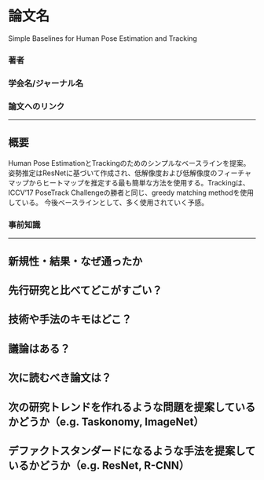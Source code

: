 # 論文名
Simple Baselines for Human Pose Estimation and Tracking
### 著者
### 学会名/ジャーナル名
### 論文へのリンク

-------

## 概要
Human Pose EstimationとTrackingのためのシンプルなベースラインを提案。姿勢推定はResNetに基づいて作成され、低解像度および低解像度のフィーチャマップからヒートマップを推定する最も簡単な方法を使用する。Trackingは、ICCV’17 PoseTrack Challengeの勝者と同じ、greedy matching methodを使用している。
今後ベースラインとして、多く使用されていく予感。

### 事前知識

-------

## 新規性・結果・なぜ通ったか
## 先行研究と比べてどこがすごい？
## 技術や手法のキモはどこ？
## 議論はある？
## 次に読むべき論文は？
## 次の研究トレンドを作れるような問題を提案しているかどうか（e.g. Taskonomy, ImageNet）
## デファクトスタンダードになるような手法を提案しているかどうか（e.g. ResNet, R-CNN）
